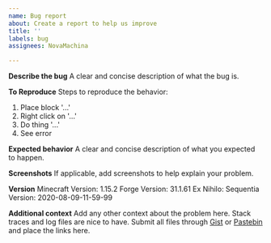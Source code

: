 ```yaml
---
name: Bug report
about: Create a report to help us improve
title: ''
labels: bug
assignees: NovaMachina

---
```


**Describe the bug**
A clear and concise description of what the bug is.

**To Reproduce**
Steps to reproduce the behavior:
1. Place block '...'
2. Right click on '...'
3. Do thing '...'
4. See error

**Expected behavior**
A clear and concise description of what you expected to happen.

**Screenshots**
If applicable, add screenshots to help explain your problem.

**Version**
Minecraft Version: 1.15.2
Forge Version: 31.1.61
Ex Nihilo: Sequentia Version: 2020-08-09-11-59-99

**Additional context**
Add any other context about the problem here.
Stack traces and log files are nice to have. Submit all files through [Gist](https://gist.github.com/) or [Pastebin](https://pastebin.com/) and place the links here.
